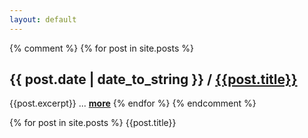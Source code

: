 ```yaml
---
layout: default
---
```


{% comment %}
{% for post in site.posts %}
## {{ post.date | date_to_string }} / [{{post.title}}]({{post.url}})  
  {{post.excerpt}} ... [**more**]({{post.url}})
{% endfor %}
{% endcomment %}

{% for post in site.posts %}
{{post.title}}
